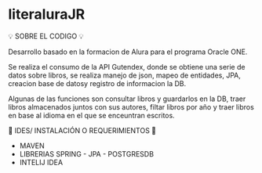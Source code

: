 # literaluraJR

💡 SOBRE EL CODIGO 💡

Desarrollo basado en la formacion de Alura para el programa Oracle ONE.

Se realiza el consumo de la API Gutendex, donde se obtiene una serie de datos sobre libros, se realiza manejo de json, mapeo de entidades, JPA, creacion base de datosy registro de informacion la DB.

Algunas de las funciones son consultar libros y guardarlos en la DB, traer libros almacenados juntos con sus autores, filtar libros por año y traer libros en base al idioma en el que se enceuntran escritos.


🌟 IDES/ INSTALACIÓN O REQUERIMIENTOS 🌟
 - MAVEN
 - LIBRERIAS SPRING - JPA - POSTGRESDB
 - INTELIJ IDEA
